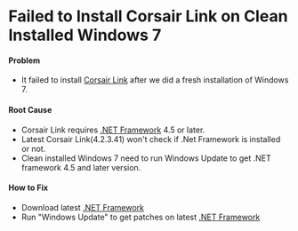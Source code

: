 # Failed to Install Corsair Link on Clean Installed Windows 7

#### Problem
* It failed to install [Corsair Link](http://www.corsair.com/linksw) after we did a fresh installation of Windows 7.

#### Root Cause
* Corsair Link requires [.NET Framework](https://www.microsoft.com/net/) 4.5 or later.
* Latest Corsair Link(4.2.3.41) won't check if .Net Framework is installed or not.
* Clean installed Windows 7 need to run Windows Update to get .NET framework 4.5 and later version.

#### How to Fix
* Download latest [.NET Framework](https://www.microsoft.com/net/)
* Run "Windows Update" to get patches on latest [.NET Framework](https://www.microsoft.com/net/)

